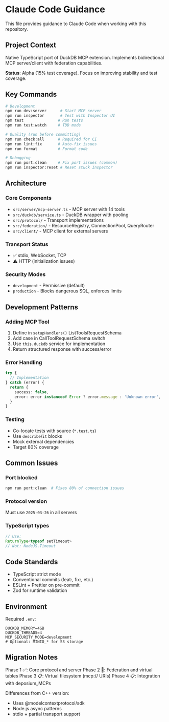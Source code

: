 # Claude Code Guidance

This file provides guidance to Claude Code when working with this repository.

## Project Context

Native TypeScript port of DuckDB MCP extension. Implements bidirectional MCP server/client with federation capabilities.

**Status**: Alpha (15% test coverage). Focus on improving stability and test coverage.

## Key Commands

```bash
# Development
npm run dev:server      # Start MCP server
npm run inspector       # Test with Inspector UI
npm test               # Run tests
npm run test:watch     # TDD mode

# Quality (run before committing)
npm run check:all      # Required for CI
npm run lint:fix       # Auto-fix issues
npm run format         # Format code

# Debugging
npm run port:clean     # Fix port issues (common)
npm run inspector:reset # Reset stuck Inspector
```

## Architecture

### Core Components

- `src/server/mcp-server.ts` - MCP server with 14 tools
- `src/duckdb/service.ts` - DuckDB wrapper with pooling
- `src/protocol/` - Transport implementations
- `src/federation/` - ResourceRegistry, ConnectionPool, QueryRouter
- `src/client/` - MCP client for external servers

### Transport Status

- ✅ stdio, WebSocket, TCP
- ⚠️ HTTP (initialization issues)

### Security Modes

- `development` - Permissive (default)
- `production` - Blocks dangerous SQL, enforces limits

## Development Patterns

### Adding MCP Tool

1. Define in `setupHandlers()` ListToolsRequestSchema
2. Add case in CallToolRequestSchema switch
3. Use `this.duckdb` service for implementation
4. Return structured response with success/error

### Error Handling

```typescript
try {
  // Implementation
} catch (error) {
  return {
    success: false,
    error: error instanceof Error ? error.message : 'Unknown error',
  }
}
```

### Testing

- Co-locate tests with source (`*.test.ts`)
- Use `describe`/`it` blocks
- Mock external dependencies
- Target 80% coverage

## Common Issues

### Port blocked

```bash
npm run port:clean  # Fixes 80% of connection issues
```

### Protocol version

Must use `2025-03-26` in all servers

### TypeScript types

```typescript
// Use:
ReturnType<typeof setTimeout>
// Not: NodeJS.Timeout
```

## Code Standards

- TypeScript strict mode
- Conventional commits (feat:, fix:, etc.)
- ESLint + Prettier on pre-commit
- Zod for runtime validation

## Environment

Required `.env`:

```env
DUCKDB_MEMORY=4GB
DUCKDB_THREADS=4
MCP_SECURITY_MODE=development
# Optional: MINIO_* for S3 storage
```

## Migration Notes

Phase 1 ✅: Core protocol and server
Phase 2 🚧: Federation and virtual tables
Phase 3 📋: Virtual filesystem (mcp:// URIs)
Phase 4 📋: Integration with deposium_MCPs

Differences from C++ version:

- Uses @modelcontextprotocol/sdk
- Node.js async patterns
- stdio + partial transport support
